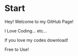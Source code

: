 # Start
Hey! Welcome to my GitHub Page!

I Love Coding... etc...

If you love my codes download!

Free to Use!
